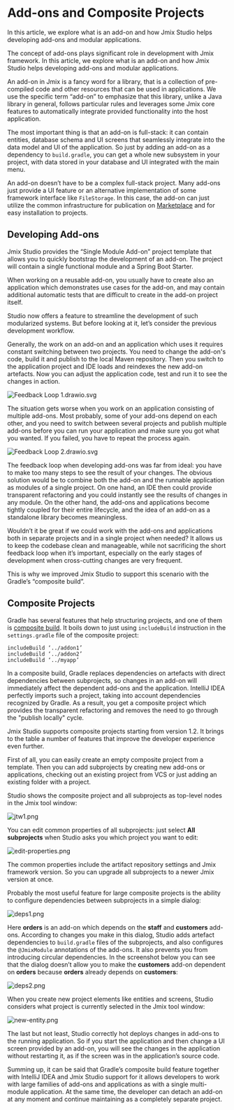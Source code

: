 # Add-ons and Composite Projects

In this article, we explore what is an add-on and how Jmix Studio helps developing add-ons and modular applications. 

The concept of add-ons plays significant role in development with Jmix framework. In this article, we explore what is an add-on and how Jmix Studio helps developing add-ons and modular applications. 

An add-on in Jmix is a fancy word for a library, that is a collection of pre-compiled code and other resources that can be used in applications. We use the specific term “add-on” to emphasize that this library, unlike a Java library in general, follows particular rules and leverages some Jmix core features to automatically integrate provided functionality into the host application.  

The most important thing is that an add-on is full-stack: it can contain entities, database schema and UI screens that seamlessly integrate into the data model and UI of the application. So just by adding an add-on as a dependency to `build.gradle`, you can get a whole new subsystem in your project, with data stored in your database and UI integrated with the main menu.  

An add-on doesn’t have to be a complex full-stack project. Many add-ons just provide a UI feature or an alternative implementation of some framework interface like `FileStorage`. In this case, the add-on can just utilize the common infrastructure for publication on <a href="https://www.jmix.io/marketplace/" target="_blank">Marketplace</a> and for easy installation to projects. 

## Developing Add-ons 

Jmix Studio provides the “Single Module Add-on” project template that allows you to quickly bootstrap the development of an add-on. The project will contain a single functional module and a Spring Boot Starter.  

When working on a reusable add-on, you usually have to create also an application which demonstrates use cases for the add-on, and may contain additional automatic tests that are difficult to create in the add-on project itself. 

Studio now offers a feature to streamline the development of such modularized systems. But before looking at it, let’s consider the previous development workflow. 

Generally, the work on an add-on and an application which uses it requires constant switching between two projects. You need to change the add-on's code, build it and publish to the local Maven repository. Then you switch to the application project and IDE loads and reindexes the new add-on artefacts. Now you can adjust the application code, test and run it to see the changes in action. 

![Feedback Loop 1.drawio.svg]({{strapiUrl}}/uploads/Feedback_Loop_1_drawio_bfdcf3761d.svg)

The situation gets worse when you work on an application consisting of multiple add-ons. Most probably, some of your add-ons depend on each other, and you need to switch between several projects and publish multiple add-ons before you can run your application and make sure you got what you wanted. If you failed, you have to repeat the process again. 

![Feedback Loop 2.drawio.svg]({{strapiUrl}}/uploads/Feedback_Loop_2_drawio_36e9edf509.svg)

The feedback loop when developing add-ons was far from ideal: you have to make too many steps to see the result of your changes. The obvious solution would be to combine both the add-on and the runnable application as modules of a single project. On one hand, an IDE then could provide transparent refactoring and you could instantly see the results of changes in any module. On the other hand, the add-ons and applications become tightly coupled for their entire lifecycle, and the idea of an add-on as a standalone library becomes meaningless. 

Wouldn’t it be great if we could work with the add-ons and applications both in separate projects and in a single project when needed? It allows us to keep the codebase clean and manageable, while not sacrificing the short feedback loop when it’s important, especially on the early stages of development when cross-cutting changes are very frequent.  

This is why we improved Jmix Studio to support this scenario with the Gradle’s “composite build”. 

## Composite Projects 

Gradle has several features that help structuring projects, and one of them is <a href="https://docs.gradle.org/current/userguide/composite_builds.html" target="_blank">composite build</a>. It boils down to just using `includeBuild` instruction in the `settings.gradle` file of the composite project: 

```
includeBuild ‘../addon1’ 
includeBuild ‘../addon2’  
includeBuild ‘../myapp’ 
```

In a composite build, Gradle replaces dependencies on artefacts with direct dependencies between subprojects, so changes in an add-on will immediately affect the dependent add-ons and the application. IntelliJ IDEA perfectly imports such a project, taking into account dependencies recognized by Gradle. As a result, you get a composite project which provides the transparent refactoring and removes the need to go through the "publish locally" cycle. 

Jmix Studio supports composite projects starting from version 1.2. It brings to the table a number of features that improve the developer experience even further.  

First of all, you can easily create an empty composite project from a template. Then you can add subprojects by creating new add-ons or applications, checking out an existing project from VCS or just adding an existing folder with a project. 

Studio shows the composite project and all subprojects as top-level nodes in the Jmix tool window: 

![jtw1.png]({{strapiUrl}}/uploads/jtw1_fb9391416f.png)

You can edit common properties of all subprojects: just select **All subprojects** when Studio asks you which project you want to edit: 

 ![edit-properties.png]({{strapiUrl}}/uploads/edit_properties_f19add527a.png)

The common properties include the artifact repository settings and Jmix framework version. So you can upgrade all subprojects to a newer Jmix version at once. 

Probably the most useful feature for large composite projects is the ability to configure dependencies between subprojects in a simple dialog: 

![deps1.png]({{strapiUrl}}/uploads/deps1_655e33a97e.png)

Here **orders** is an add-on which depends on the **staff** and **customers** add-ons. According to changes you make in this dialog, Studio adds artefact dependencies to `build.gradle` files of the subprojects, and also configures the `@JmixModule` annotations of the add-ons. It also prevents you from introducing circular dependencies. In the screenshot below you can see that the dialog doesn’t allow you to make the **customers** add-on dependent on **orders** because **orders** already depends on **customers**: 

![deps2.png]({{strapiUrl}}/uploads/deps2_18c5ae5f9c.png)

When you create new project elements like entities and screens, Studio considers what project is currently selected in the Jmix tool window: 

 ![new-entity.png]({{strapiUrl}}/uploads/new_entity_da72b2d070.png)

The last but not least, Studio correctly hot deploys changes in add-ons to the running application. So if you start the application and then change a UI screen provided by an add-on, you will see the changes in the application without restarting it, as if the screen was in the application’s source code. 

Summing up, it can be said that Gradle’s composite build feature together with IntelliJ IDEA and Jmix Studio support for it allows developers to work with large families of add-ons and applications as with a single multi-module application. At the same time, the developer can detach an add-on at any moment and continue maintaining as a completely separate project. 


